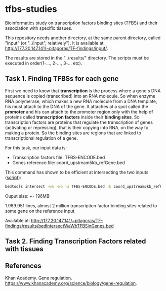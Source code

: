 # tfbs-studies
Bioinformatics study on transcription factors binding sites (TFBS) and their association with specific tissues.

This repository needs another directory, at the same parent directory, called "input" (or "../input", relatively"). It is available at http://177.20.147.141/~pitagoras/TF-findings/input/.

The results are stored in the "../results/" directory. The scripts must be executed in order(1-..., 2-..., 3-... etc).

## Task 1. Finding TFBSs for each gene

First we need to know that **transcription** is the process where a gene's DNA sequence is copied (transcribed) into 
an RNA molecule. So when enzyme RNA polymerase, which makes a new RNA molecule from a DNA template, his must attach 
to the DNA of the gene. It attaches at a spot called the **promoter** and his can attach to the promoter region only
with the help of proteins called **transcription factors** inside their **binding sites**. So transcription factors
are proteins that regulate the transcription of genes (activating or repressing), that is their copying into RNA, on
the way to making a protein. So the binding sites are regions that are linked to transcriptional regulation of a gene. 

For this task, our input data is:
- Transcription factors file: TFBS-ENCODE.bed
- Genes reference file: coord_upstream5kb_refGene.bed

This command has shown to be efficient at intersecting the two inputs ([script](0-createIntersectionBed.sh)):
```sh
bedtools intersect -wa -wb -a TFBS-ENCODE.bed -b coord_upstream5kb_refGene.bed > bedIntersectWaWbTFBSinGenes.bed
```

Ouput size: +- 196MB

1.969.951 lines, almost 2 million transcription factor binding sites related to some gene on the reference input.

Available at: http://177.20.147.141/~pitagoras/TF-findings/results/bedIntersectWaWbTFBSinGenes.bed

## Task 2. Finding Transcription Factors related with tissues


## References
Khan Academy. Gene regulation. <https://www.khanacademy.org/science/biology/gene-regulation>.

